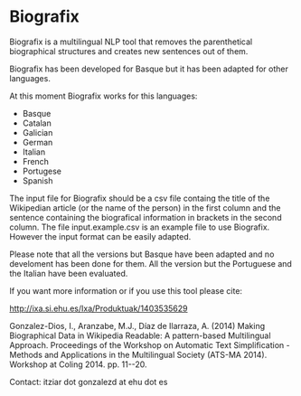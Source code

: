 Biografix
=========

Biografix is a multilingual NLP tool that removes the parenthetical biographical structures and creates new sentences out of them.

Biografix has been developed for Basque but it has been adapted for other languages. 

At this moment Biografix works for this languages:

  * Basque
  * Catalan
  * Galician
  * German
  * Italian
  * French
  * Portugese
  * Spanish

The input file for Biografix should be a csv file containg the title of the Wikipedian article (or the name of the person) in the first column and the sentence containing the biografical information in brackets in the second column. The file input.example.csv is an example file to use Biografix. However the input format can be easily adapted.

Please note that all the versions but Basque have been adapted and no develoment has been done for them. All the version but the Portuguese and the Italian have been evaluated.



If you want more information or if you use this tool please cite:

http://ixa.si.ehu.es/Ixa/Produktuak/1403535629

Gonzalez-Dios, I., Aranzabe, M.J., Díaz de Ilarraza, A. (2014) Making Biographical Data in Wikipedia Readable: A pattern-based Multilingual Approach. Proceedings of the Workshop on Automatic Text Simplification - Methods and Applications in the Multilingual Society (ATS-MA 2014). Workshop at Coling 2014. pp. 11--20. 


Contact: itziar dot gonzalezd at ehu dot es
